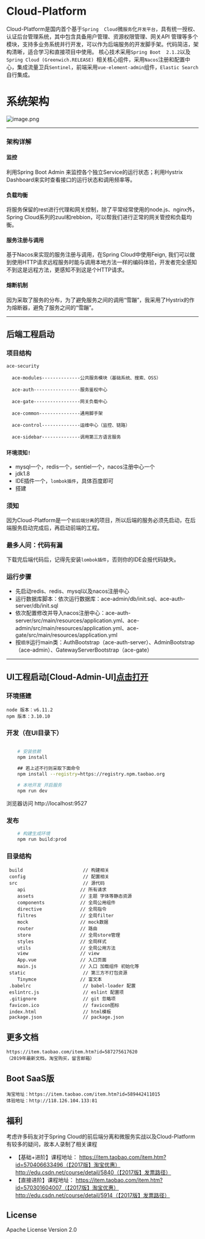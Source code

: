 # Cloud-Platform
Cloud-Platform是国内首个基于`Spring 
Cloud`微`服务`化`开发平台`，具有统一授权、认证后台管理系统，其中包含具备用户管理、资源权限管理、网关API
管理等多个模块，支持多业务系统并行开发，可以作为后端服务的开发脚手架。代码简洁，架构清晰，适合学习和直接项目中使用。
核心技术采用`Spring Boot 
2.1.2`以及`Spring Cloud (Greenwich.RELEASE)
`相关核心组件，采用`Nacos`注册和配置中心，集成流量卫兵`Sentinel`，前端采用`vue-element-admin`组件，`Elastic Search`自行集成。

# 系统架构
![image.png](https://upload-images.jianshu.io/upload_images/5700335-dab38445194e6729.png?imageMogr2/auto-orient/strip%7CimageView2/2/w/1240)

---------


### 架构详解
#### 监控
利用Spring Boot Admin 来监控各个独立Service的运行状态；利用Hystrix Dashboard来实时查看接口的运行状态和调用频率等。
#### 负载均衡
将服务保留的rest进行代理和网关控制，除了平常经常使用的node.js、nginx外，Spring Cloud系列的zuul和rebbion，可以帮我们进行正常的网关管控和负载均衡。
#### 服务注册与调用
基于Nacos来实现的服务注册与调用，在Spring Cloud中使用Feign, 我们可以做到使用HTTP请求远程服务时能与调用本地方法一样的编码体验，开发者完全感知不到这是远程方法，更感知不到这是个HTTP请求。
#### 熔断机制
因为采取了服务的分布，为了避免服务之间的调用“雪蹦”，我采用了Hystrix的作为熔断器，避免了服务之间的“雪蹦”。

------
## 后端工程启动

### 项目结构
```
ace-security
    
  ace-modules--------------公共服务模块（基础系统、搜索、OSS）
   
  ace-auth-----------------服务鉴权中心
   
  ace-gate-----------------网关负载中心
   
  ace-common---------------通用脚手架
     
  ace-control--------------运维中心（监控、链路）
  
  ace-sidebar--------------调用第三方语言服务

```

### `环境须知!`
- mysql一个，redis一个，sentiel一个，nacos注册中心一个
- jdk1.8
- IDE插件一个，`lombok插件`，具体百度即可
- 搭建

### 须知
因为Cloud-Platform是一个`前后端分离`的项目，所以后端的服务必须先启动，在后端服务启动完成后，再启动前端的工程。

### 最多人问：代码有漏
下载完后端代码后，记得先安装`lombok插件`，否则你的IDE会报代码缺失。

### 运行步骤
- 先启动redis、redis、mysql以及nacos注册中心
- 运行数据库脚本：依次运行数据库：ace-admin/db/init.sql、ace-auth-server/db/init.sql
- 依次配置修改并导入nacos注册中心：ace-auth-server/src/main/resources/application.yml、ace-admin/src/main/resources/application.yml、ace-gate/src/main/resources/application.yml
- 按`顺序`运行main类：AuthBootstrap（ace-auth-server）、AdminBootstrap（ace-admin）、GatewayServerBootstrap（ace-gate）

----

## UI工程启动[Cloud-Admin-UI][点击打开](https://gitee.com/minull/AG-Admin-v2.0)

### 环境搭建
```
node 版本：v6.11.2
npm 版本：3.10.10
```

### 开发（在UI目录下）

```bash
    
    # 安装依赖
    npm install

    ## 若上述不行则采取下面命令
    npm install --registry=https://registry.npm.taobao.org

    # 本地开发 开启服务
    npm run dev
```

浏览器访问 http://localhost:9527

### 发布
```bash
    # 构建生成环境
    npm run build:prod
```

### 目录结构
```shell
 build                      // 构建相关  
 config                     // 配置相关
 src                        // 源代码
    api                    // 所有请求
    assets                 // 主题 字体等静态资源
    components             // 全局公用组件
    directive              // 全局指令
    filtres                // 全局filter
    mock                   // mock数据
    router                 // 路由
    store                  // 全局store管理
    styles                 // 全局样式
    utils                  // 全局公用方法
    view                   // view
    App.vue                // 入口页面
    main.js                // 入口 加载组件 初始化等
 static                     // 第三方不打包资源
    Tinymce                // 富文本
 .babelrc                   // babel-loader 配置
 eslintrc.js                // eslint 配置项
 .gitignore                 // git 忽略项
 favicon.ico                // favicon图标
 index.html                 // html模板
 package.json               // package.json

```
## 更多文档
```
https://item.taobao.com/item.htm?id=587275617620
（2019年最新文档，淘宝购买，留言邮箱）
```
## Boot SaaS版
```
淘宝地址：https://item.taobao.com/item.htm?id=589442411015
体验地址：http://118.126.104.133:81
```
## 福利
考虑许多码友对于Spring Cloud的前后端分离和微服务实战以及Cloud-Platform有较多的疑问，故本人录制了相关课程
- 【基础+进阶】课程地址：
https://item.taobao.com/item.htm?id=570406633496（【2017版】淘宝优惠）
http://edu.csdn.net/course/detail/5840（【2017版】发票路径）
- 【直接进阶】课程地址：
https://item.taobao.com/item.htm?id=570301604007（【2017版】淘宝优惠）
http://edu.csdn.net/course/detail/5914（【2017版】发票路径）


## License

Apache License Version 2.0
